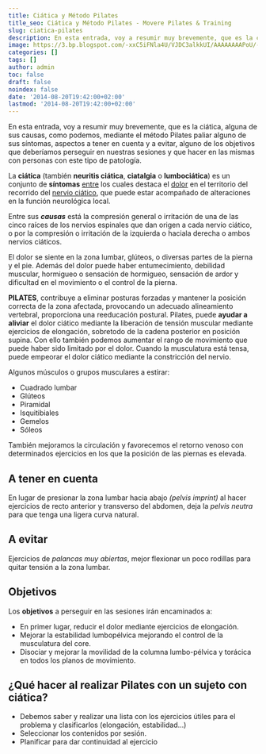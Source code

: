 ```yaml
---
title: Ciática y Método Pilates
title_seo: Ciática y Método Pilates - Movere Pilates & Training
slug: ciatica-pilates
description: En esta entrada, voy a resumir muy brevemente, que es la ciática, alguna de sus causas, como podemos, mediante el método Pilates paliar...
image: https://3.bp.blogspot.com/-xxC5iFNla4U/VJDC3alkkUI/AAAAAAAAPoU/-pdaox47tSM/s684/ciatica-pilates.jpg
categories: []
tags: []
author: admin
toc: false
draft: false
noindex: false
date: '2014-08-20T19:42:00+02:00'
lastmod: '2014-08-20T19:42:00+02:00'
---
```


En esta entrada, voy a resumir muy brevemente, que es la ciática, alguna de
sus causas, como podemos, mediante el método Pilates paliar alguno de sus
síntomas, aspectos a tener en cuenta y a evitar, alguno de los objetivos que
deberíamos perseguir en nuestras sesiones y que hacer en las mismas con
personas con este tipo de patología.

La **ciática** (también **neuritis ciática**, **ciatalgia** o
**lumbociática**) es un conjunto de **síntomas**
[entre](http://es.wikipedia.org/wiki/Ci%C3%A1tica "Ciática en Wikipedia")
los cuales destaca el [dolor](http://es.wikipedia.org/wiki/Dolor "Dolor en
Wikipedia") en el territorio del recorrido del [nervio
ciático](http://es.wikipedia.org/wiki/Nervio_ci%C3%A1tico "Nervio ciático en
Wikipedia"), que puede estar acompañado de alteraciones en la función
neurológica local.

Entre sus **_causas_** está la compresión general o irritación de una de las
cinco raíces de los nervios espinales que dan origen a cada nervio ciático,
o por la compresión o irritación de la izquierda o haciala derecha o ambos
nervios ciáticos.

El dolor se siente en la zona lumbar, glúteos, o diversas partes de la
pierna y el pie. Además del dolor puede haber entumecimiento, debilidad
muscular, hormigueo o sensación de hormigueo, sensación de ardor y
dificultad en el movimiento o el control de la pierna.

**PILATES**, contribuye a eliminar posturas forzadas y mantener la posición
correcta de la zona afectada, provocando un adecuado alineamiento vertebral,
proporciona una reeducación postural. Pilates, puede **ayudar a aliviar** el
dolor ciático mediante la liberación de tensión muscular mediante ejercicios
de elongación, sobretodo de la cadena posterior en posición supina. Con ello
también podemos aumentar el rango de movimiento que puede haber sido
limitado por el dolor. Cuando la musculatura está tensa, puede empeorar el
dolor ciático mediante la constricción del nervio.

Algunos músculos o grupos musculares a estirar:

- Cuadrado lumbar
- Glúteos
- Piramidal
- Isquitibiales
- Gemelos
- Sóleos

También mejoramos la circulación y favorecemos el retorno venoso con
determinados ejercicios en los que la posición de las piernas es elevada.

## A tener en cuenta

En lugar de presionar la zona lumbar hacia abajo _(pelvis imprint)_ al hacer
ejercicios de recto anterior y transverso del abdomen, deja la _pelvis
neutra_ para que tenga una ligera curva natural.

## A evitar

Ejercicios de _palancas muy abiertas_, mejor flexionar un poco rodillas para
quitar tensión a la zona lumbar.

## Objetivos

Los **objetivos** a perseguir en las sesiones irán encaminados a:

- En primer lugar, reducir el dolor mediante ejercicios de elongación.
- Mejorar la estabilidad lumbopélvica mejorando el control de la musculatura
del core.
- Disociar y mejorar la movilidad de la columna lumbo-pélvica y torácica en
todos los planos de movimiento.

## ¿Qué hacer al realizar Pilates con un sujeto con ciática?

- Debemos saber y realizar una lista con los ejercicios útiles para el
problema y clasificarlos (elongación, estabilidad…)
- Seleccionar los contenidos por sesión.
- Planificar para dar continuidad al ejercicio
